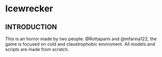 # Icewrecker
## INTRODUCTION
This is an horror made by two people: @Rottapami and @mfarina122, the game is focused on cold and claustrophobic enviroment.
All models and scripts are made from scratch.
